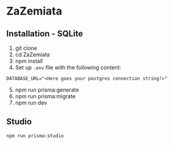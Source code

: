 # ZaZemiata

## Installation - SQLite

1. git clone 
2. cd ZaZemiata
3. npm install
4. Set up `.env` file with the following content:
```
DATABASE_URL="<Here goes your postgres connection string!>"
```
5. npm run prisma:generate
6. npm run prisma:migrate
7. npm run dev


## Studio
`npm run prisma:studio`